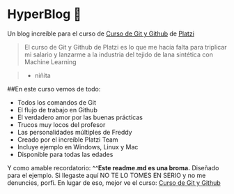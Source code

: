 # HyperBlog 💚
Un blog increíble para el curso de [Curso de Git y Github](http://platzi.com/cursos/git-github/ "Curso de Git y Github") de [Platzi](http://platzi.com)
>El curso de Git y Github de Platzi es lo que me hacía falta para triplicar mi salario y lanzarme a la industria del tejido de lana sintética con Machine Learning

> - niñita

##En este curso vemos de todo:
* Todos los comandos de Git
* El flujo de trabajo en Github
* El verdadero amor por las buenas prácticas
* Trucos muy locos del profesor
* Las personalidades múltiples de Freddy
* Creado por el increíble Platzi Team
* Incluye ejemplo en Windows, Linux y Mac
* Disponible para todas las edades

Y como amable recordatorio: ^^**Este readme.md es una broma.** Diseñado 
para el ejemplo. Si llegaste aquí NO TE LO TOMES EN SERIO y no me denuncies, porfi.
En lugar de eso, mejor ve el curso: [Curso de Git y Github](http://platzi.com/cursos/git-github/ "Curso de Git y Github")
